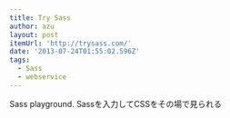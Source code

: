 ```yaml
---
title: Try Sass
author: azu
layout: post
itemUrl: 'http://trysass.com/'
date: '2013-07-24T01:55:02.596Z'
tags:
  - Sass
  - webservice
---
```

Sass playground.
Sassを入力してCSSをその場で見られる
